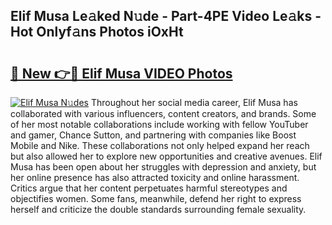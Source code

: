 ## Elif Musa Le𝚊ked N𝚞de - Part-4PE Video Le𝚊ks - Hot Onlyf𝚊ns Photos iOxHt

# <h2><a href="http://ab33229.deff.icu/?id=Elif+Musa">🔗 New 👉🔴 Elif Musa VIDEO Photos</a></h2>

[![Elif Musa N𝚞des](https://i.imgur.com/rIISA9y.gif)](http://ab33229.deff.icu/?id=Elif+Musa)
Throughout her social media career, Elif Musa has collaborated with various influencers, content creators, and brands. Some of her most notable collaborations include working with fellow YouTuber and gamer, Chance Sutton, and partnering with companies like Boost Mobile and Nike. These collaborations not only helped expand her reach but also allowed her to explore new opportunities and creative avenues. Elif Musa has been open about her struggles with depression and anxiety, but her online presence has also attracted toxicity and online harassment. Critics argue that her content perpetuates harmful stereotypes and objectifies women. Some fans, meanwhile, defend her right to express herself and criticize the double standards surrounding female sexuality.
